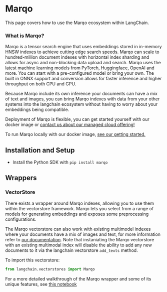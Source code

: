 # Marqo

This page covers how to use the Marqo ecosystem within LangChain.

### **What is Marqo?**

Marqo is a tensor search engine that uses embeddings stored in in-memory HNSW indexes to achieve cutting edge search speeds. Marqo can scale to hundred-million document indexes with horizontal index sharding and allows for async and non-blocking data upload and search. Marqo uses the latest machine learning models from PyTorch, Huggingface, OpenAI and more. You can start with a pre-configured model or bring your own. The built in ONNX support and conversion allows for faster inference and higher throughput on both CPU and GPU.

Because Marqo include its own inference your documents can have a mix of text and images, you can bring Marqo indexes with data from your other systems into the langchain ecosystem without having to worry about your embeddings being compatible. 

Deployment of Marqo is flexible, you can get started yourself with our docker image or [contact us about our managed cloud offering!](https://www.marqo.ai/pricing)

To run Marqo locally with our docker image, [see our getting started.](https://docs.marqo.ai/latest/)

## Installation and Setup
- Install the Python SDK with `pip install marqo`

## Wrappers

### VectorStore

There exists a wrapper around Marqo indexes, allowing you to use them within the vectorstore framework. Marqo lets you select from a range of models for generating embeddings and exposes some preprocessing configurations.

The Marqo vectorstore can also work with existing multimodel indexes where your documents have a mix of images and text, for more information refer to [our documentation](https://docs.marqo.ai/latest/#multi-modal-and-cross-modal-search). Note that instaniating the Marqo vectorstore with an existing multimodal index will disable the ability to add any new documents to it via the langchain vectorstore `add_texts` method.

To import this vectorstore:
```python
from langchain.vectorstores import Marqo
```

For a more detailed walkthrough of the Marqo wrapper and some of its unique features, see [this notebook](../modules/indexes/vectorstores/examples/marqo.ipynb)
